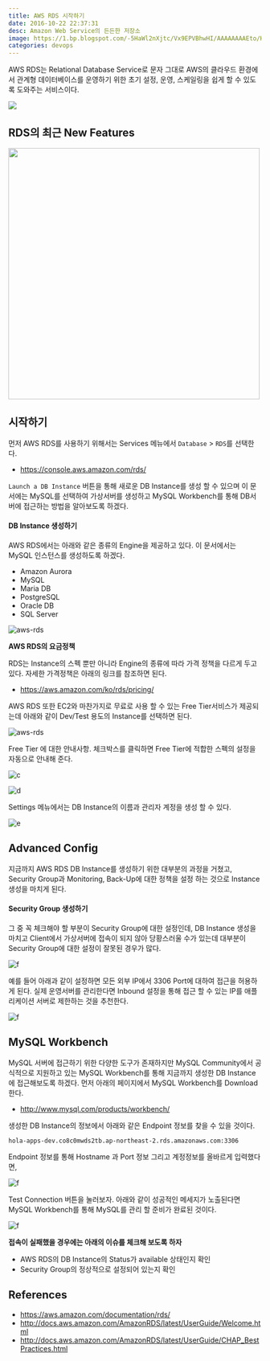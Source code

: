 ```yaml
---
title: AWS RDS 시작하기
date: 2016-10-22 22:37:31
desc: Amazon Web Service의 든든한 저장소
image: https://1.bp.blogspot.com/-5HaWl2nXjtc/Vx9EPVBhwHI/AAAAAAAAEto/HffgsQazTgALl0MjjVE_pBaNX5QJjSN7ACLcB/s1600/Amazon-RDS%2B%25281%2529.png
categories: devops
---
```


AWS RDS는 Relational Database Service로 문자 그대로 AWS의 클라우드 환경에서 관계형 데이터베이스를 운영하기 위한 초기 설정, 운영, 스케일링을 쉽게 할 수 있도록 도와주는 서비스이다.

<!--more-->

<img src='https://1.bp.blogspot.com/-5HaWl2nXjtc/Vx9EPVBhwHI/AAAAAAAAEto/HffgsQazTgALl0MjjVE_pBaNX5QJjSN7ACLcB/s1600/Amazon-RDS%2B%25281%2529.png' />

## RDS의 최근 New Features

<img src='https://image.slidesharecdn.com/dat304-151009185056-lva1-app6891/95/dat304-amazon-rds-for-mysql-best-practices-2-638.jpg' width='500' />

## 시작하기

먼저 AWS RDS를 사용하기 위해서는 Services 메뉴에서 `Database` > `RDS`를 선택한다.

- https://console.aws.amazon.com/rds/

`Launch a DB Instance` 버튼을 통해 새로운 DB Instance를 생성 할 수 있으며 이 문서에는 MySQL를 선택하여 가상서버를 생성하고 MySQL Workbench를 통해 DB서버에 접근하는 방법을 알아보도록 하겠다.

#### DB Instance 생성하기

AWS RDS에서는 아래와 같은 종류의 Engine을 제공하고 있다. 이 문서에서는 MySQL 인스턴스를 생성하도록 하겠다.

- Amazon Aurora
- MySQL
- Maria DB
- PostgreSQL
- Oracle DB
- SQL Server

![aws-rds](http://image.toast.com/aaaaahq/aws-rds-1.png)


**AWS RDS의 요금정책**

RDS는 Instance의 스펙 뿐만 아니라 Engine의 종류에 따라 가격 정책을 다르게 두고 있다. 자세한 가격정책은 아래의 링크를 참조하면 된다.

- https://aws.amazon.com/ko/rds/pricing/

AWS RDS 또한 EC2와 마찬가지로 무료로 사용 할 수 있는 Free Tier서비스가 제공되는데 아래와 같이 Dev/Test 용도의 Instance를 선택하면 된다.

![aws-rds](http://image.toast.com/aaaaahq/aws-rds-2.png)

Free Tier 에 대한 안내사항. 체크박스를 클릭하면 Free Tier에 적합한 스펙의 설정을 자동으로 안내해 준다.

![c](http://image.toast.com/aaaaahq/aws-rds-3.png)

![d](http://image.toast.com/aaaaahq/aws-rds-4.png)

Settings 메뉴에서는 DB Instance의 이름과 관리자 계정을 생성 할 수 있다.

![e](http://image.toast.com/aaaaahq/aws-rds-5.png)

## Advanced Config

지금까지 AWS RDS DB Instance를 생성하기 위한 대부분의 과정을 거쳤고, Security Group과 Monitoring, Back-Up에 대한 정책을 설정 하는 것으로 Instance 생성을 마치게 된다.

#### Security Group 생성하기

그 중 꼭 체크해야 할 부분이 Security Group에 대한 설정인데, DB Instance 생성을 마치고 Client에서 가상서버에 접속이 되지 않아 당황스러울 수가 있는데 대부분이 Security Group에 대한 설정이 잘못된 경우가 많다.

![f](http://image.toast.com/aaaaahq/aws-rds-6.png)

예를 들어 아래과 같이 설정하면 모든 외부 IP에서 3306 Port에 대하여 접근을 허용하게 된다. 실제 운영서버를 관리한다면 Inbound 설정을 통해 접근 할 수 있는 IP를 애플리케이션 서버로 제한하는 것을 추천한다.

![f](http://image.toast.com/aaaaahq/aws-rds-7.png)

## MySQL Workbench

MySQL 서버에 접근하기 위한 다양한 도구가 존재하지만 MySQL Community에서 공식적으로 지원하고 있는 MySQL Workbench를 통해 지금까지 생성한 DB Instance에 접근해보도록 하겠다. 먼저 아래의 페이지에서 MySQL Workbench를 Download한다.

- http://www.mysql.com/products/workbench/

생성한 DB Instance의 정보에서 아래와 같은 Endpoint 정보를 찾을 수 있을 것이다.

```
hola-apps-dev.co8c0mwds2tb.ap-northeast-2.rds.amazonaws.com:3306
```

Endpoint 정보를 통해 Hostname 과 Port 정보 그리고 계정정보를 올바르게 입력했다면,

![f](http://image.toast.com/aaaaahq/aws-rds-8.png)

Test Connection 버튼을 눌러보자. 아래와 같이 성공적인 메세지가 노출된다면 MySQL Workbench를 통해 MySQL를 관리 할 준비가 완료된 것이다.

![f](http://image.toast.com/aaaaahq/aws-rds-9.png)

**접속이 실패했을 경우에는 아래의 이슈를 체크해 보도록 하자**

- AWS RDS의 DB Instance의 Status가 available 상태인지 확인
- Security Group의 정상적으로 설정되어 있는지 확인

## References

- https://aws.amazon.com/documentation/rds/
- http://docs.aws.amazon.com/AmazonRDS/latest/UserGuide/Welcome.html
- http://docs.aws.amazon.com/AmazonRDS/latest/UserGuide/CHAP_BestPractices.html
